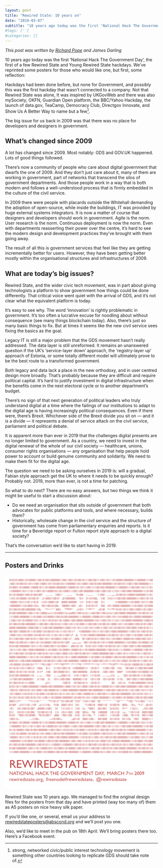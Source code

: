 ```yaml
---
layout: post
title: "Rewired State: 10 years on"
date: "2019-03-07"
subtitle: "10 years ago today was the first ‘National Hack The Government Day’"
#tags: ['']
#categories: []
---
```


*This post was written by [Richard Pope](https://medium.com/@richardjpope) and James Darling*

10 years ago today was the first ‘National Hack The Government Day’, the first of a few Rewired State and Young Rewired State hackdays. We’ve reprinted some posters for those who would like one, but first, some reflection:

Hackdays had been done before, but none for Government, and possibly this was the first hackday that wasn’t connected to a company. Not that Rewired State was alone, It was inspired by UKGovWeb and there was also mySociety, OKFN, Guardian Open platform, the BBC/Yahoo Hackday, the launch of data.gov, TeaCamp, Democracy Club, Directgov Innovate, and Show Us A Better Way to name but a few[^1].

The big issue for us back in 2009 was that there was no place for developers and designers in government.

## What’s changed since 2009

A lot has changed since 2009. Most notably: GDS and GOV.UK happened. Lots of good things followed.

There’s now a community of people who care about digital government that dwarfs the one of 2009. And they don’t just care about it, many of them are working in government, part of networks that transcend the silos of government departments. And those people work in a way that is both modern and follows a well-understood process that is firmly embedded in the culture of the civil service.

In 2009 there were people with placards outside the Whitehall demanding the adoption of open-source, while inside the buildings, IT was provided by huge external systems integrators. It is now a matter of course that designers and developers should work in government. Agile is the norm. User research is the norm. Continuous deployment is now the norm. Even with departments reasserting their power over the centre, it’s hard to see the modern design and development practices they’ve brought with them going away.

The result of all this is government services that feel like they are getting incrementally better for users. However, they have been getting better mostly within the organisational structures and infrastructures of 2009.

## What are today’s big issues?

Rewired State, and the wider civic tech movement, was in part about giving technologists a platform to show government how things could be done differently. That critical voice went quiet with the arrival of GDS, and it’s not clear what the equivalent platform is today.

It’s easy to see why. The word ‘innovation’ is rightly problematic in government. It’s too often a lucrative excuse for noodling about without consequence (see many things blockchain today). Also, there’s just so many basic things to fix. But at times it seems like the new civil service sees fixing the basics as the goal.

Legacy IT is still a major problem that the GDS movement hasn’t really addressed. The data layer is still unreformed. It remains an unanswered question if the UK’s ‘service-layer down’ approach, the ‘registry-layer up’ approach of Estonia, or some totally different model will ultimately prove to be the best route to a transformed government.

Both legacy and data lack a place in the new orthodoxy, and in user centred design more broadly. That’s probably because they are difficult and require political capital. It’s hard to justify investment in digital infrastructure when the benefits come in the next electoral cycle or to another department’s budget.

There’s no sign of that next generation of political leaders who truly understand digital at a time where the failings of our institutions to adapt to the digital age is having increasingly political consequences. Even if there were, there’s Brexit. Whichever side of the Brexit divide you sit on — and it is a divide — it represents a denial of service attack on the civil service, parliament and political debate.

It is apparent more than ever in 2019 that the challenges digital presents are no longer limited to government. As a country, we need to invest in the digital renewal of the whole of our civil society — healthcare, unions, consumer rights organisations — any organisation that help people hold power to account or build genuine community and solidarity. We need to make them fit for the digital age.

The question we need to be asking ourselves in 2019 is: will a gradual, Fabian style approach get the UK to where it needs to be quickly enough? Probably not. 2019, more than ever, is not a time for patching.

So what to do next? There are no easy answers, but two things we think it might be useful to start a discussion about:

- Do we need an organisation that sits outside of government that both advocates for public platforms and tools, and where necessary, builds them?
- Historically, wholesale change in the civil service and the structure of government has come from parliamentary enquiries and reports. Is it time for a Beveridge report or Fulton report style approach to a digital society?

That’s the conversation we’d like to start having in 2019.

---

## Posters and Drinks

![Rewired State Poster](/img/posts/rewired-state-poster.png#align-left)

Rewired State was 10 years ago. We managed to find the original design files for the posters from that day and have printed (way too many of) them as A5 posters on nice heavy silk paper.

If you’d like one, or several, email us your address to rewiredstateposters@abscond.org and we’ll post you one.

Also, we’d like to meet in the pub on 18th April. We’ll bring posters there too. Here’s a Facebook event.

[^1]: strong, networked civic/public interest technology movement is something other countries looking to replicate GDS should take note of.

